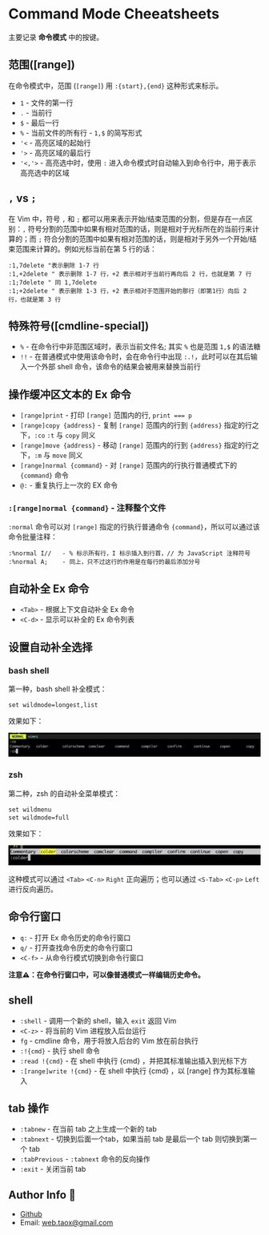 # Command Mode Cheeatsheets

主要记录 **命令模式** 中的按键。

## 范围([range])

在命令模式中，范围 (`[range]`) 用 `:{start},{end}` 这种形式来标示。

* `1` - 文件的第一行
* `.` - 当前行
* `$` - 最后一行
* `%` - 当前文件的所有行 - `1,$` 的简写形式
* `'<` - 高亮区域的起始行
* `'>` - 高亮区域的最后行
* `'<,'>` - 高亮选中时，使用 `:` 进入命令模式时自动输入到命令行中，用于表示高亮选中的区域

## `,` vs `;`

在 Vim 中，符号 `,` 和 `;` 都可以用来表示开始/结束范围的分割，但是存在一点区别：`,` 符号分割的范围中如果有相对范围的话，则是相对于光标所在的当前行来计算的；而 `;` 符合分割的范围中如果有相对范围的话，则是相对于另外一个开始/结束范围来计算的。例如光标当前在第 5 行的话：

```viml
:1,7delete "表示删除 1-7 行
:1,+2delete " 表示删除 1-7 行，+2 表示相对于当前行再向后 2 行，也就是第 7 行
:1;7delete " 同 1,7delete
:1;+2delete " 表示删除 1-3 行，+2 表示相对于范围开始的那行（即第1行）向后 2 行，也就是第 3 行
```

## 特殊符号([cmdline-special])

* `%` - 在命令行中非范围区域时，表示当前文件名; 其实 `%` 也是范围 `1,$` 的语法糖
* `!!` - 在普通模式中使用该命令时，会在命令行中出现 `:.!`，此时可以在其后输入一个外部 shell 命令，该命令的结果会被用来替换当前行

## 操作缓冲区文本的 Ex 命令

* `[range]print` - 打印 `[range]` 范围内的行, `print === p`
* `[range]copy {address}` - 复制 `[range]` 范围内的行到 `{address}` 指定的行之下，`:co` `:t` 与 `copy` 同义
* `[range]move {address}` - 移动 `[range]` 范围内的行到 `{address}` 指定的行之下，`:m` 与 `move` 同义
* `[range]normal {command}` - 对 `[range]` 范围内的行执行普通模式下的 `{command}` 命令
* `@:` - 重复执行上一次的 EX 命令

### `:[range]normal {command}` - 注释整个文件

`:normal` 命令可以对 `[range]` 指定的行执行普通命令 `{command}`，所以可以通过该命令批量注释：

```viml
:%normal I//   - % 标示所有行，I 标示插入到行首，// 为 JavaScript 注释符号
:%normal A;    - 同上，只不过这行的作用是在每行的最后添加分号
```

## 自动补全 Ex 命令

* `<Tab>` - 根据上下文自动补全 Ex 命令
* `<C-d>` - 显示可以补全的 Ex 命令列表

## 设置自动补全选择

### bash shell

第一种，bash shell 补全模式：

```viml
set wildmode=longest,list
```

效果如下：

![](./images/command-cheatsheets/wildmode-longest-list.jpg)

### zsh

第二种，zsh 的自动补全菜单模式：

```viml
set wildmenu
set wildmode=full
```

效果如下：

![](./images/command-cheatsheets/wildmode-full.jpg)

这种模式可以通过 `<Tab>` `<C-n>` `Right` 正向遍历；也可以通过 `<S-Tab>` `<C-p>` `Left` 进行反向遍历。

## 命令行窗口

* `q:` - 打开 Ex 命令历史的命令行窗口
* `q/` - 打开查找命令历史的命令行窗口
* `<C-f>` - 从命令行模式切换到命令行窗口

**注意⚠️：在命令行窗口中，可以像普通模式一样编辑历史命令。**

## shell

* `:shell` -  调用一个新的 shell，输入 `exit` 返回 Vim
* `<C-z>` - 将当前的 Vim 进程放入后台运行
* `fg` - cmdline 命令，用于将放入后台的 Vim 放在前台执行
* `:!{cmd}` - 执行 shell 命令
* `:read !{cmd}` - 在 shell 中执行 {cmd} ，并把其标准输出插入到光标下方
* `:[range]write !{cmd}` - 在 shell 中执行 {cmd} ，以 [range] 作为其标准输入

## tab 操作

* `:tabnew` - 在当前 tab 之上生成一个新的 tab
* `:tabnext` - 切换到后面一个tab，如果当前 tab 是最后一个 tab 则切换到第一个 tab
* `:tabPrevious` - `:tabnext` 命令的反向操作
* `:exit` - 关闭当前 tab

## Author Info 🦈

* [Github](https://github.com/Tao-Quixote)
* Email: <web.taox@gmail.com>
